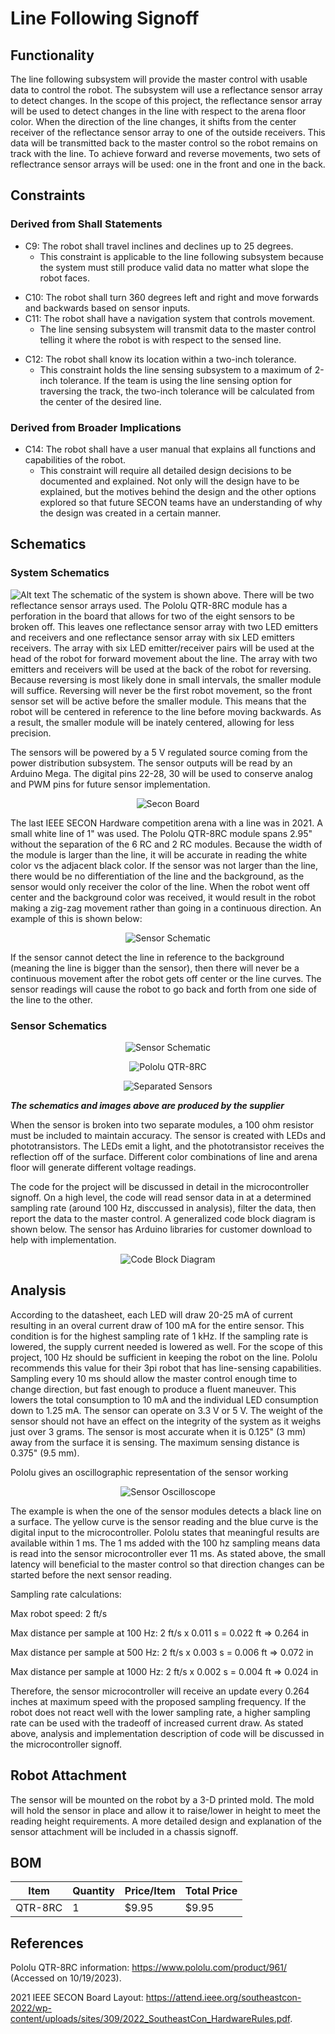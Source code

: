 # Line Following Signoff
## Functionality
The line following subsystem will provide the master control with usable data to control the robot. The subsystem will use a reflectance sensor array to detect changes. In the scope of this project, the reflectance sensor array will be used to detect changes in the line with respect to the arena floor color. When the direction of the line changes, it shifts from the center receiver of the reflectance sensor array to one of the outside receivers. This data will be transmitted back to the master control so the robot remains on track with the line. To achieve forward and reverse movements, two sets of reflectrance sensor arrays will be used: one in the front and one in the back.

## Constraints

### Derived from Shall Statements

- C9: The robot shall travel inclines and declines up to 25 degrees.
	- This constraint is applicable to the line following subsystem because the system must still produce valid data no matter what slope the robot faces.
* C10: The robot shall turn 360 degrees left and right and move forwards and backwards based on sensor inputs.
* C11: The robot shall have a navigation system that controls movement.
	* The line sensing subsystem will transmit data to the master control telling it where the robot is with respect to the sensed line.
		
- C12: The robot shall know its location within a two-inch tolerance.
	- This constraint holds the line sensing subsystem to a maximum of 2-inch tolerance. If the team is using the line sensing option for traversing the track, the two-inch tolerance will be calculated from the center of the desired line.

### Derived from Broader Implications
	
- C14: The robot shall have a user manual that explains all functions and capabilities of the robot. 
	- This constraint will require all detailed design decisions to be documented and explained. Not only will the design have to be explained, but the motives behind the design and the other options explored so that future SECON teams have an understanding of why the design was created in a certain manner.
		
	
	
## Schematics

### System Schematics

![Alt text](https://github.com/lchapman42/Control-Sensing-Wireless-Charging-Robot/blob/main/Documentation/Images/Line-Following/Line_Sensor_Connections.png)
The schematic of the system is shown above. There will be two reflectance sensor arrays used. 
    The Pololu QTR-8RC module has a perforation in the board that allows for two of the eight sensors to be broken
	off. This leaves one reflectance sensor array with two LED emitters and receivers and one reflectance sensor array with six LED emitters
	receivers. 
	The array with six LED emitter/receiver pairs will be used at the head of the robot for 
	forward movement about the line.
	The array with two emitters and receivers will be used at the back of the robot for reversing. Because reversing is most likely done
	in small intervals, the smaller module will suffice. Reversing will never be the first robot movement, so the front sensor set will be active
	before the smaller module. This means that the robot will be centered in reference to the line before moving backwards. As a result, the smaller module
	will be inately centered, allowing for less precision.

The sensors will be powered by a 5 V regulated source coming from the power distribution subsystem. The sensor
	outputs will be read by an Arduino Mega. The digital pins 22-28, 30 will be used to conserve analog and PWM pins for future sensor implementation.
	
<p align = "center">
<img src = "https://github.com/lchapman42/Control-Sensing-Wireless-Charging-Robot/blob/main/Documentation/Images/Line-Following/2021_SECON_Board.png?raw=true"alt="Secon Board"/>
</p>

The last IEEE SECON Hardware competition arena with a line was in 2021. A small white line of 1" was used.
	The Pololu QTR-8RC module spans 2.95" without the separation of the 6 RC and 2 RC modules. Because the width of the module is larger
	than the line, it will be accurate in reading the white color vs the adjacent black color. If the sensor was not larger than the line, there would be no differentiation of the line and the background, as the sensor would 	only receiver the color of the line. When the robot went off center and the background color was received, it would result in the robot making a zig-zag movement rather than going in a continuous direction. An example of 	this is shown below:

<p align = "center">
<img src = "https://github.com/lchapman42/Control-Sensing-Wireless-Charging-Robot/blob/main/Documentation/Images/Line-Following/Line_Example.png?raw=true"alt="Sensor Schematic"/>
</p>

If the sensor cannot detect the line in reference to the background (meaning the line is bigger than the sensor), then there will never be a continuous movement after the robot gets off center or the line curves. The sensor readings will cause the robot to go back and forth from one side of the line to the other.

### Sensor Schematics
<p align = "center">
<img src = "https://github.com/lchapman42/Control-Sensing-Wireless-Charging-Robot/blob/main/Documentation/Images/Line-Following/Line_Sensor_Schematic.jpg?raw=true"alt="Sensor Schematic"/>
</p>
<p align = "center">
<img src = "https://github.com/lchapman42/Control-Sensing-Wireless-Charging-Robot/blob/main/Documentation/Images/Line-Following/Pololu_QTR_8RC.png?raw=true"alt="Pololu QTR-8RC"/>
</p>
<p align = "center">
<img src = "https://github.com/lchapman42/Control-Sensing-Wireless-Charging-Robot/blob/main/Documentation/Images/Line-Following/Separated_Sensor.png?raw=true"alt="Separated Sensors"/>
</p>

_**The schematics and images above are produced by the supplier**_

When the sensor is broken into two separate modules, a 100 ohm resistor must be included to maintain accuracy. 
The sensor is created with LEDs and phototransistors. The LEDs emit a light, and the phototransistor receives the reflection off of the surface.
    Different color combinations of line and arena floor will generate different voltage readings. 
	
The code for the project will be discussed in detail in the microcontroller signoff. On a high level,
    the code will read sensor data in at a determined sampling rate (around 100 Hz, disccussed in analysis), filter the data, then report the data to the master control.
	A generalized code block diagram is shown below. The sensor has Arduino libraries for customer download to help with implementation.
<p align = "center">
<img src = "https://github.com/lchapman42/Control-Sensing-Wireless-Charging-Robot/blob/main/Documentation/Images/Line-Following/Line_Sensing_Software_Flowchart.png?raw=true"alt="Code Block Diagram"/>
</p>

## Analysis
According to the datasheet, each LED will draw 20-25 mA of current resulting in an overal current draw of 100 mA for the entire sensor. This condition is for the highest sampling rate of 1 kHz. If the sampling rate is lowered, the supply current needed is lowered as well.
    For the scope of this project, 100 Hz should be sufficient in keeping the robot on the line.
	Pololu recommends this value for their 3pi robot that has line-sensing capabilities. Sampling every 10 ms should allow the master control enough time to change direction, but fast enough to produce a fluent maneuver.
	This lowers the total consumption to 10 mA and the individual LED consumption down to 1.25 mA. The sensor can operate on 3.3 V or 5 V. The weight of the sensor should not have an effect on the integrity of the system 
	as it weighs just over 3 grams. The sensor is most accurate when it is 0.125" (3 mm) away from the surface it is sensing. The maximum sensing distance is 0.375" (9.5 mm).
	
Pololu gives an oscillographic representation of the sensor working
<p align = "center">
<img src = "https://github.com/lchapman42/Control-Sensing-Wireless-Charging-Robot/blob/main/Documentation/Images/Line-Following/Line_Sensing_Oscillograph.png?raw=true"alt="Sensor Oscilloscope"/>
</p>

The example is when the one of the sensor modules detects a black line on a surface. The yellow curve is the sensor reading and the blue curve is the digital input to the microcontroller.
	Pololu states that meaningful results are available within 1 ms. The 1 ms added with the 100 hz sampling means data is read into the sensor microcontroller ever 11 ms. As stated above,
	the small latency will beneficial to the master control so that direction changes can be started before the next sensor reading. 

Sampling rate calculations:

Max robot speed: 2 ft/s 

Max distance per sample at 100 Hz: 2 ft/s x 0.011 s = 0.022 ft => 0.264 in

Max distance per sample at 500 Hz: 2 ft/s x 0.003 s = 0.006 ft => 0.072 in

Max distance per sample at 1000 Hz: 2 ft/s x 0.002 s = 0.004 ft => 0.024 in

Therefore, the sensor microcontroller will receive an update every 0.264 inches at maximum speed with the proposed sampling frequency.
	If the robot does not react well with the lower sampling rate, a higher sampling rate can be used with the tradeoff of increased current draw.
	As stated above, analysis and implementation description of code will be discussed in the microcontroller signoff.

## Robot Attachment
The sensor will be mounted on the robot by a 3-D printed mold. The mold will hold the sensor in place and allow it to raise/lower in height to meet the reading height requirements.
	A more detailed design and explanation of the sensor attachment will be included in a chassis signoff.

## BOM
| Item | Quantity | Price/Item | Total Price | 
|-|-|-|-| 
| QTR-8RC | 1 | $9.95 | $9.95| 

## References
Pololu QTR-8RC information: https://www.pololu.com/product/961/ (Accessed on 10/19/2023).

2021 IEEE SECON Board Layout: https://attend.ieee.org/southeastcon-2022/wp-content/uploads/sites/309/2022_SoutheastCon_HardwareRules.pdf.
